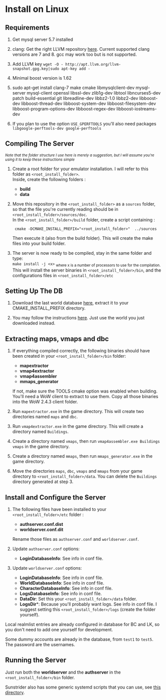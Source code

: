 # Install on Linux

<!----------------------------------------------------------------------------->
## Requirements

1. Get mysql server 5.7 installed

2. clang: Get the right LLVM repository [here][llvmrepository]. Current supported clang versions are 7 and 8. gcc may work too but is not supported.

3. Add LLVM key `wget -O - http://apt.llvm.org/llvm-snapshot.gpg.key|sudo apt-key add -`

4. Minimal boost version is 1.62

5. sudo apt-get install clang-7 make cmake libmysqlclient-dev mysql-server mysql-client openssl libssl-dev zlib1g-dev libtool libncurses5-dev patch build-essential git libreadline-dev libbz2-1.0 libbz2-dev libboost-dev libboost-thread-dev libboost-system-dev libboost-filesystem-dev libboost-program-options-dev libboost-regex-dev libboost-iostreams-dev 

6. If you plan to use the option `USE_GPERFTOOLS` you'll also need packages `libgoogle-perftools-dev google-perftools`

[llvmrepository]:
http://apt.llvm.org/

<!----------------------------------------------------------------------------->
## Compiling The Server

<sub>*Note that the folder structure I use here is merely a suggestion, but I will assume you're using it to keep these instructions simple*</sub>

1. Create a root folder for your emulator installation. I will refer to this folder as `<root_install_folder>`.  
Inside, create the following folders :  
	- **build**  
	- **data** 
	
2. Move this repository in the `<root_install_folder>` as a `sources` folder, so that the file you're currently reading should be in ` <root_install_folder>/sources/doc`.  
	In the `<root_install_folder>/build` folder, create a script containing :  

		cmake -DCMAKE_INSTALL_PREFIX="<root_install_folder>"  ../sources

	Then execute it (also from the build folder). This will create the make files into your build folder.  

3. The server is now ready to be compiled, stay in the same folder and type:  
`make install -j <x>`   <sub>where x is a number of processors to use for the compilation.</sub>   
	This will install the server binaries in `<root_install_folder>/bin`, and the configurations files in `<root_install_folder>/etc`

<!----------------------------------------------------------------------------->
## Setting Up The DB

1. Download the last world database [here][world_db], extract it to your CMAKE_INSTALL_PREFIX directory. 

2. You may follow the instructions [here][trinity_db_instructions]. Just use the world you just downloaded instead.

[world_db]:
https://github.com/TrinityTBC/database

[trinity_db_instructions]:
https://trinitycore.atlassian.net/wiki/spaces/tc/pages/2130092/Databases+Installation

<!----------------------------------------------------------------------------->
## Extracting maps, vmaps and dbc

1. If everything compiled correctly, the following binaries should have been created in your `<root_install_folder>/bin` folder:  

	- **mapextractor**
	- **vmap4extractor**
	- **vmap4assembler**
	- **mmaps_generator**
	
	If not, make sure the TOOLS cmake option was enabled when building.  
	You'll need a WoW client to extract to use them. Copy all those binaries into the WoW 2.4.3 client folder.
2. Run `mapextractor.exe` in the game directory. This will create two directories
  named `maps` and `dbc`.

3. Run `vmap4extractor.exe` in the game directory. This will create a directory
  named `Buildings`.

4. Create a directory named `vmaps`, then run `vmap4assembler.exe Buildings
  vmaps` in the game directory.

5. Create a directory named `mmaps`, then run `mmaps_generator.exe` in the game
  directory.

6. Move the directories `maps`, `dbc`, `vmaps` and `mmaps` from your game
  directory to `<root_install_folder>/data`. You can delete the `Buildings` directory generated at step 3.

<!----------------------------------------------------------------------------->

## Install and Configure the Server

1. The following files have been installed to your `<root_install_folder>/etc` folder :
	- **authserver.conf.dist**
	- **worldserver.conf.dit**
	
	Rename those files as `authserver.conf` and `worldserver.conf`.
2. Update `authserver.conf` options:  
	- **LoginDatabaseInfo**: See info in conf file.
3. Update `worldserver.conf` options:  
	- **LoginDatabaseInfo**: See info in conf file.
	- **WorldDatabaseInfo**: See info in conf file.
	- **CharacterDatabaseInfo**: See info in conf file.
	- **LogsDatabaseInfo**: See info in conf file.
	- **DataDir**: Set this your `<root_install_folder>/data` folder.
	- **LogsDir***: Because you'll probably want logs. See info in conf file. I suggest setting this `<root_install_folder>/logs` (create the folder yourself).

Local realmlist entries are already configured in database for BC and LK, so you don't need
to add one yourself for development. 

Some dummy accounts are already in the database, from `test1` to `test5`. The
password are the usernames.

<!----------------------------------------------------------------------------->
## Running the Server

Just run both the **worldserver** and the **authserver** in the `<root_install_folder>/bin` folder.  

Sunstrider also has some generic systemd scripts that you can use, see [this directory][restarterscripts].

[restarterscripts]:
https://github.com/TrinityTBC/core/tree/master/contrib/sunstrider